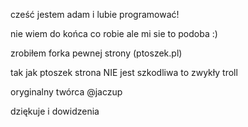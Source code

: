 cześć jestem adam i lubie programować!

nie wiem do końca co robie ale mi sie to podoba :)


zrobiłem forka pewnej strony (ptoszek.pl)


tak jak ptoszek strona NIE jest szkodliwa
to zwykły troll

oryginalny twórca @jaczup

dziękuje i dowidzenia
